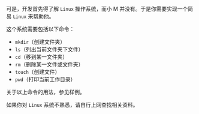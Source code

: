 可是，开发首先得了解 `Linux` 操作系统，而小 M 并没有。于是你需要实现一个简易 `Linux` 来帮助他。

这个系统需要包括以下命令：

* `mkdir`（创建文件夹）
* `ls`（列出当前文件夹下文件）
* `cd`（移到某一文件夹）
* `rm`（删除某一文件或文件夹）
* `touch`（创建文件）
* `pwd`（打印当前工作目录）

关于以上命令的用法，参见样例。

如果你对 `Linux` 系统不熟悉，请自行上网查找相关资料。